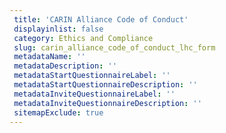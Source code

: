 ```yaml
--- 
 title: 'CARIN Alliance Code of Conduct' 
 displayinlist: false 
 category: Ethics and Compliance
 slug: carin_alliance_code_of_conduct_lhc_form
 metadataName: ''
 metadataDescription: ''
 metadataStartQuestionnaireLabel: ''
 metadataStartQuestionnaireDescription: ''
 metadataInviteQuestionnaireLabel: ''
 metadataInviteQuestionnaireDescription: ''
 sitemapExclude: true
---
```

